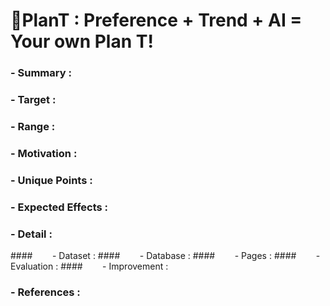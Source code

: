 # 🌱PlanT : Preference + Trend + AI = Your own Plan T!

### - Summary :
### - Target :
### - Range :
### - Motivation :
### - Unique Points : 
### - Expected Effects :
### - Detail :
####&nbsp;&nbsp;&nbsp;&nbsp;&nbsp;&nbsp;&nbsp;&nbsp;- Dataset :
####&nbsp;&nbsp;&nbsp;&nbsp;&nbsp;&nbsp;&nbsp;&nbsp;- Database :
####&nbsp;&nbsp;&nbsp;&nbsp;&nbsp;&nbsp;&nbsp;&nbsp;- Pages :
####&nbsp;&nbsp;&nbsp;&nbsp;&nbsp;&nbsp;&nbsp;&nbsp;- Evaluation :
####&nbsp;&nbsp;&nbsp;&nbsp;&nbsp;&nbsp;&nbsp;&nbsp;- Improvement :
### - References :
